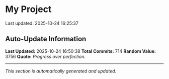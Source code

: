 # My Project


Last updated: 2025-10-24 16:25:37

















































































































































































































































































































































































































































































































































































































































































































































































































































































































































































































































































































































## Auto-Update Information

**Last Updated:** 2025-10-24 16:50:38
**Total Commits:** 714
**Random Value:** 3756
**Quote:** _Progress over perfection._

---
_This section is automatically generated and updated._